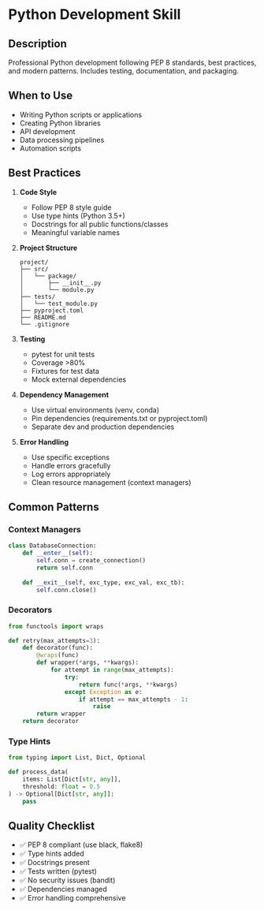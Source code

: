 # Python Development Skill

## Description
Professional Python development following PEP 8 standards, best practices, and modern patterns. Includes testing, documentation, and packaging.

## When to Use
- Writing Python scripts or applications
- Creating Python libraries
- API development
- Data processing pipelines
- Automation scripts

## Best Practices
1. **Code Style**
   - Follow PEP 8 style guide
   - Use type hints (Python 3.5+)
   - Docstrings for all public functions/classes
   - Meaningful variable names

2. **Project Structure**
   ```
   project/
   ├── src/
   │   └── package/
   │       ├── __init__.py
   │       └── module.py
   ├── tests/
   │   └── test_module.py
   ├── pyproject.toml
   ├── README.md
   └── .gitignore
   ```

3. **Testing**
   - pytest for unit tests
   - Coverage >80%
   - Fixtures for test data
   - Mock external dependencies

4. **Dependency Management**
   - Use virtual environments (venv, conda)
   - Pin dependencies (requirements.txt or pyproject.toml)
   - Separate dev and production dependencies

5. **Error Handling**
   - Use specific exceptions
   - Handle errors gracefully
   - Log errors appropriately
   - Clean resource management (context managers)

## Common Patterns

### Context Managers
```python
class DatabaseConnection:
    def __enter__(self):
        self.conn = create_connection()
        return self.conn
    
    def __exit__(self, exc_type, exc_val, exc_tb):
        self.conn.close()
```

### Decorators
```python
from functools import wraps

def retry(max_attempts=3):
    def decorator(func):
        @wraps(func)
        def wrapper(*args, **kwargs):
            for attempt in range(max_attempts):
                try:
                    return func(*args, **kwargs)
                except Exception as e:
                    if attempt == max_attempts - 1:
                        raise
        return wrapper
    return decorator
```

### Type Hints
```python
from typing import List, Dict, Optional

def process_data(
    items: List[Dict[str, any]],
    threshold: float = 0.5
) -> Optional[Dict[str, any]]:
    pass
```

## Quality Checklist
- ✅ PEP 8 compliant (use black, flake8)
- ✅ Type hints added
- ✅ Docstrings present
- ✅ Tests written (pytest)
- ✅ No security issues (bandit)
- ✅ Dependencies managed
- ✅ Error handling comprehensive
